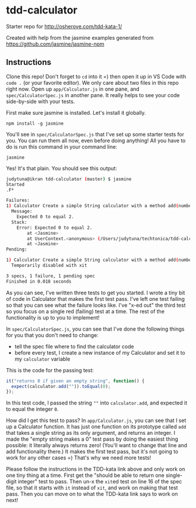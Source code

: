 # tdd-calculator

Starter repo for http://osherove.com/tdd-kata-1/

Created with help from the jasmine examples generated from https://github.com/jasmine/jasmine-npm

## Instructions

Clone this repo! Don't forget to `cd` into it =) then open it up in VS Code with `code .` (or your favorite editor). We only care about two files in this repo right now. Open up `app/Calculator.js` in one pane, and `spec/CalculatorSpec.js` in another pane. It really helps to see your code side-by-side with your tests.

First make sure jasmine is installed. Let's install it globally.

`npm install -g jasmine`

You'll see in `spec/CalculatorSpec.js` that I've set up some starter tests for you. You can run them all now, even before doing anything! All you have to do is run this command in your command line:

`jasmine`

Yes! It's that plain. You should see this output:

```bash
judytuna@ikran tdd-calculator (master) $ jasmine
Started
.F*

Failures:
1) Calculator Create a simple String calculator with a method add(numbers) should be able to return one single-digit integer
  Message:
    Expected 0 to equal 2.
  Stack:
    Error: Expected 0 to equal 2.
        at <Jasmine>
        at UserContext.<anonymous> (/Users/judytuna/techtonica/tdd-calculator/spec/CalculatorSpec.js:14:35)
        at <Jasmine>
Pending:

1) Calculator Create a simple String calculator with a method add(numbers) should add two numbers
  Temporarily disabled with xit

3 specs, 1 failure, 1 pending spec
Finished in 0.018 seconds
```

As you can see, I've written three tests to get you started. I wrote a tiny bit of code in Calculator that makes the first test pass. I've left one test failing so that you can see what the failure looks like. I've "x-ed out" the third test so you focus on a single red (failing) test at a time. The rest of the functionality is up to you to implement!

In `spec/CalculatorSpec.js`, you can see that I've done the following things for you that you don't need to change:

* tell the spec file where to find the calculator code
* before every test, I create a new instance of my Calculator and set it to my `calculator` variable

This is the code for the passing test:

```javascript
it("returns 0 if given an empty string", function() {
  expect(calculator.add("")).toEqual(0);
});
```

In this test code, I passed the string `""` into `calculator.add`, and expected it to equal the integer `0`.

How did I get this test to pass? In `app/Calculator.js`, you can see that I set up a Calculator function. It has just one function on its prototype called `add` that takes a single string as its only argument, and returns an integer. I made the "empty string makes a 0" test pass by doing the easiest thing possible: it literally always returns zero! (You'll want to change that line and add functionality there.) It makes the first test pass, but it's not going to work for any other cases =) That's why we need more tests!

Please follow the instructions in the TDD-kata link above and only work on one tiny thing at a time. First get the "should be able to return one single-digit integer" test to pass. Then un-x the `xit`ed test on line 16 of the spec file, so that it starts with `it` instead of `xit`, and work on making that test pass. Then you can move on to what the TDD-kata link says to work on next!